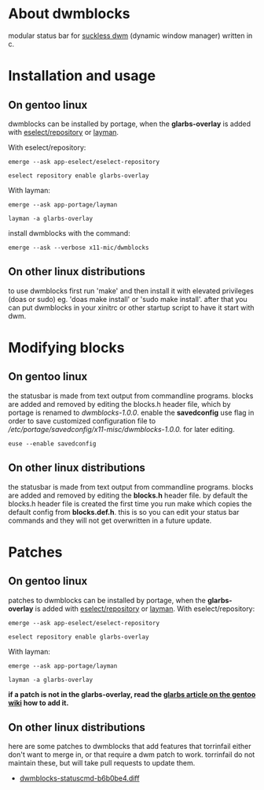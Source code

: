 # About  dwmblocks
modular status bar for [suckless dwm](https://dwm.suckless.org/) (dynamic window manager)  written in c.

# Installation and usage
## On gentoo linux
dwmblocks can be installed by portage, when the **glarbs-overlay** is added with [eselect/repository]() or [layman](https://wiki.gentoo.org/wiki/layman).

With eselect/repository:
```
emerge --ask app-eselect/eselect-repository
```
```
eselect repository enable glarbs-overlay
```
With layman:
```
emerge --ask app-portage/layman
```
```
layman -a glarbs-overlay
```
install dwmblocks with the command:
```
emerge --ask --verbose x11-mic/dwmblocks
```

## On other linux distributions
to use dwmblocks first run 'make' and then install it with elevated privileges (doas or sudo) eg. 'doas make install' or 'sudo make install'.
after that you can put dwmblocks in your xinitrc or other startup script to have it start with dwm.

# Modifying blocks
## On gentoo linux
the statusbar is made from text output from commandline programs.
blocks are added and removed by editing the blocks.h header file, which by portage is renamed to *dwmblocks-1.0.0*.
enable the **savedconfig** use flag in order to save customized configuration file to */etc/portage/savedconfig/x11-misc/dwmblocks-1.0.0.* for later editing.
```
euse --enable savedconfig
```

## On other linux distributions
the statusbar is made from text output from commandline programs.
blocks are added and removed by editing the **blocks.h** header file.
by default the blocks.h header file is created the first time you run make which copies the default config from **blocks.def.h**.
this is so you can edit your status bar commands and they will not get overwritten in a future update.

# Patches
## On gentoo linux
patches to dwmblocks can be installed by portage, when the **glarbs-overlay** is added with [eselect/repository]() or [layman](https://wiki.gentoo.org/wiki/layman).
With eselect/repository:
```
emerge --ask app-eselect/eselect-repository
```
```
eselect repository enable glarbs-overlay
```
With layman:
```
emerge --ask app-portage/layman
```
```
layman -a glarbs-overlay
```

**if a patch is not in the glarbs-overlay, read the [glarbs article on the gentoo wiki](https://wiki.gentoo.org/wiki/user:et-8/glarbs) how to add it.**

## On other linux distributions
here are some patches to dwmblocks that add features that torrinfail either don't want to merge in, or that require a dwm patch to work.
torrinfail do not maintain these, but will take pull requests to update them.

* [dwmblocks-statuscmd-b6b0be4.diff](https://gist.github.com/igeragera/e4a5583b91b3eec2e81fdceb44dea717)
